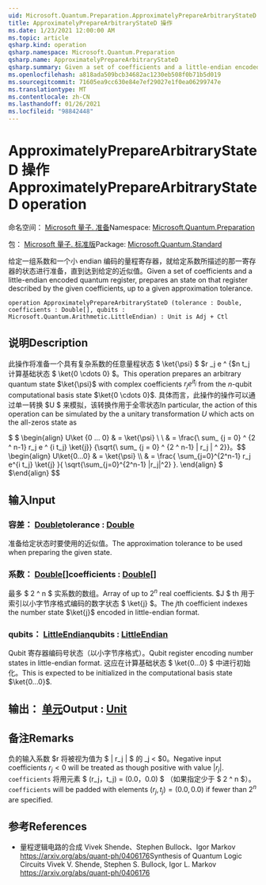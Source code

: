 ```yaml
---
uid: Microsoft.Quantum.Preparation.ApproximatelyPrepareArbitraryStateD
title: ApproximatelyPrepareArbitraryStateD 操作
ms.date: 1/23/2021 12:00:00 AM
ms.topic: article
qsharp.kind: operation
qsharp.namespace: Microsoft.Quantum.Preparation
qsharp.name: ApproximatelyPrepareArbitraryStateD
qsharp.summary: Given a set of coefficients and a little-endian encoded quantum register, prepares an state on that register described by the given coefficients, up to a given approximation tolerance.
ms.openlocfilehash: a818ada509bcb34682ac1230eb508f0b71b5d019
ms.sourcegitcommit: 71605ea9cc630e84e7ef29027e1f0ea06299747e
ms.translationtype: MT
ms.contentlocale: zh-CN
ms.lasthandoff: 01/26/2021
ms.locfileid: "98842448"
---
```

# <a name="approximatelypreparearbitrarystated-operation"></a><span data-ttu-id="854c7-102">ApproximatelyPrepareArbitraryStateD 操作</span><span class="sxs-lookup"><span data-stu-id="854c7-102">ApproximatelyPrepareArbitraryStateD operation</span></span>

<span data-ttu-id="854c7-103">命名空间： [Microsoft 量子. 准备](xref:Microsoft.Quantum.Preparation)</span><span class="sxs-lookup"><span data-stu-id="854c7-103">Namespace: [Microsoft.Quantum.Preparation](xref:Microsoft.Quantum.Preparation)</span></span>

<span data-ttu-id="854c7-104">包： [Microsoft 量子. 标准版](https://nuget.org/packages/Microsoft.Quantum.Standard)</span><span class="sxs-lookup"><span data-stu-id="854c7-104">Package: [Microsoft.Quantum.Standard](https://nuget.org/packages/Microsoft.Quantum.Standard)</span></span>


<span data-ttu-id="854c7-105">给定一组系数和一个小 endian 编码的量程寄存器，就给定系数所描述的那一寄存器的状态进行准备，直到达到给定的近似值。</span><span class="sxs-lookup"><span data-stu-id="854c7-105">Given a set of coefficients and a little-endian encoded quantum register, prepares an state on that register described by the given coefficients, up to a given approximation tolerance.</span></span>

```qsharp
operation ApproximatelyPrepareArbitraryStateD (tolerance : Double, coefficients : Double[], qubits : Microsoft.Quantum.Arithmetic.LittleEndian) : Unit is Adj + Ctl
```


## <a name="description"></a><span data-ttu-id="854c7-106">说明</span><span class="sxs-lookup"><span data-stu-id="854c7-106">Description</span></span>

<span data-ttu-id="854c7-107">此操作将准备一个具有复杂系数的任意量程状态 $ \ket{\psi} $ $r _j e ^ {$n t_j 计算基础状态 $ \ket{0 \cdots 0} $。</span><span class="sxs-lookup"><span data-stu-id="854c7-107">This operation prepares an arbitrary quantum state $\ket{\psi}$ with complex coefficients $r_j e^{i t_j}$ from the $n$-qubit computational basis state $\ket{0 \cdots 0}$.</span></span>
<span data-ttu-id="854c7-108">具体而言，此操作的操作可以通过单一转换 $U $ 来模拟，该转换作用于全零状态</span><span class="sxs-lookup"><span data-stu-id="854c7-108">In particular, the action of this operation can be simulated by the a unitary transformation $U$ which acts on the all-zeros state as</span></span>

<span data-ttu-id="854c7-109">$ $ \begin{align} U\ket {0 ... 0} & = \ket{\psi} \\ \\ & = \frac{\ sum_ {j = 0} ^ {2 ^ n-1} r_j e ^ {i t_j} \ket{j}} {\sqrt{\ sum_ {j = 0} ^ {2 ^ n-1} | r_j | ^ 2}}。</span><span class="sxs-lookup"><span data-stu-id="854c7-109">$$ \begin{align} U\ket{0...0} & = \ket{\psi} \\\\ & = \frac{ \sum_{j=0}^{2^n-1} r_j e^{i t_j} \ket{j} }{ \sqrt{\sum_{j=0}^{2^n-1} |r_j|^2} }.</span></span>
<span data-ttu-id="854c7-110">\end{align} $ $</span><span class="sxs-lookup"><span data-stu-id="854c7-110">\end{align} $$</span></span>

## <a name="input"></a><span data-ttu-id="854c7-111">输入</span><span class="sxs-lookup"><span data-stu-id="854c7-111">Input</span></span>

### <a name="tolerance--double"></a><span data-ttu-id="854c7-112">容差： [Double](xref:microsoft.quantum.lang-ref.double)</span><span class="sxs-lookup"><span data-stu-id="854c7-112">tolerance : [Double](xref:microsoft.quantum.lang-ref.double)</span></span>

<span data-ttu-id="854c7-113">准备给定状态时要使用的近似值。</span><span class="sxs-lookup"><span data-stu-id="854c7-113">The approximation tolerance to be used when preparing the given state.</span></span>


### <a name="coefficients--double"></a><span data-ttu-id="854c7-114">系数： [Double](xref:microsoft.quantum.lang-ref.double)[]</span><span class="sxs-lookup"><span data-stu-id="854c7-114">coefficients : [Double](xref:microsoft.quantum.lang-ref.double)[]</span></span>

<span data-ttu-id="854c7-115">最多 $ 2 ^ n $ 实系数的数组。</span><span class="sxs-lookup"><span data-stu-id="854c7-115">Array of up to $2^n$ real coefficients.</span></span> <span data-ttu-id="854c7-116">$J $ th 用于索引以小字节序格式编码的数字状态 $ \ket{j} $。</span><span class="sxs-lookup"><span data-stu-id="854c7-116">The $j$th coefficient indexes the number state $\ket{j}$ encoded in little-endian format.</span></span>


### <a name="qubits--littleendian"></a><span data-ttu-id="854c7-117">qubits： [LittleEndian](xref:Microsoft.Quantum.Arithmetic.LittleEndian)</span><span class="sxs-lookup"><span data-stu-id="854c7-117">qubits : [LittleEndian](xref:Microsoft.Quantum.Arithmetic.LittleEndian)</span></span>

<span data-ttu-id="854c7-118">Qubit 寄存器编码号状态（以小字节序格式）。</span><span class="sxs-lookup"><span data-stu-id="854c7-118">Qubit register encoding number states in little-endian format.</span></span> <span data-ttu-id="854c7-119">这应在计算基础状态 $ \ket{0...0} $ 中进行初始化。</span><span class="sxs-lookup"><span data-stu-id="854c7-119">This is expected to be initialized in the computational basis state $\ket{0...0}$.</span></span>



## <a name="output--unit"></a><span data-ttu-id="854c7-120">输出： [单元](xref:microsoft.quantum.lang-ref.unit)</span><span class="sxs-lookup"><span data-stu-id="854c7-120">Output : [Unit](xref:microsoft.quantum.lang-ref.unit)</span></span>



## <a name="remarks"></a><span data-ttu-id="854c7-121">备注</span><span class="sxs-lookup"><span data-stu-id="854c7-121">Remarks</span></span>

<span data-ttu-id="854c7-122">负的输入系数 $r 将被视为值为 $ | r_j | $ 的 _j < $0。</span><span class="sxs-lookup"><span data-stu-id="854c7-122">Negative input coefficients $r_j < 0$ will be treated as though positive with value $|r_j|$.</span></span> <span data-ttu-id="854c7-123">`coefficients` 将用元素 $ (r_j，t_j) = (0.0，0.0) $ （如果指定少于 $ 2 ^ n $）。</span><span class="sxs-lookup"><span data-stu-id="854c7-123">`coefficients` will be padded with elements $(r_j, t_j) = (0.0, 0.0)$ if fewer than $2^n$ are specified.</span></span>

## <a name="references"></a><span data-ttu-id="854c7-124">参考</span><span class="sxs-lookup"><span data-stu-id="854c7-124">References</span></span>

- <span data-ttu-id="854c7-125">量程逻辑电路的合成 Vivek Shende、Stephen Bullock、Igor Markov https://arxiv.org/abs/quant-ph/0406176</span><span class="sxs-lookup"><span data-stu-id="854c7-125">Synthesis of Quantum Logic Circuits Vivek V. Shende, Stephen S. Bullock, Igor L. Markov https://arxiv.org/abs/quant-ph/0406176</span></span>